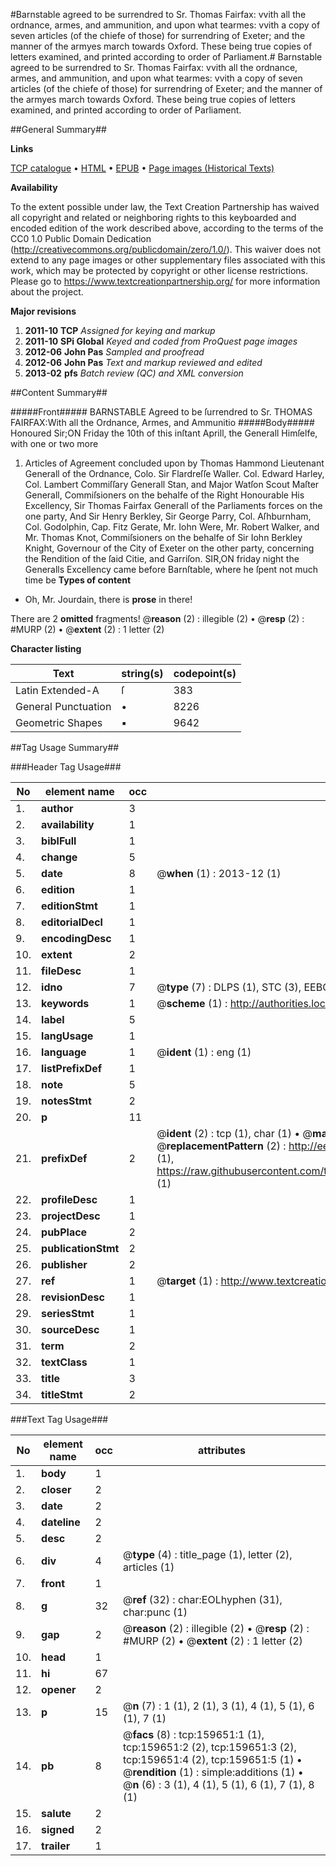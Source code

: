 #Barnstable agreed to be surrendred to Sr. Thomas Fairfax: vvith all the ordnance, armes, and ammunition, and upon what tearmes: vvith a copy of seven articles (of the chiefe of those) for surrendring of Exeter; and the manner of the armyes march towards Oxford. These being true copies of letters examined, and printed according to order of Parliament.#
Barnstable agreed to be surrendred to Sr. Thomas Fairfax: vvith all the ordnance, armes, and ammunition, and upon what tearmes: vvith a copy of seven articles (of the chiefe of those) for surrendring of Exeter; and the manner of the armyes march towards Oxford. These being true copies of letters examined, and printed according to order of Parliament.

##General Summary##

**Links**

[TCP catalogue](http://www.ota.ox.ac.uk/tcp/)  • 
[HTML](http://tei.it.ox.ac.uk/tcp/Texts-HTML/free/A95/A95608.html)  • 
[EPUB](http://tei.it.ox.ac.uk/tcp/Texts-EPUB/free/A95/A95608.epub) • 
[Page images (Historical Texts)](https://historicaltexts.jisc.ac.uk/eebo-99861413e)

**Availability**

To the extent possible under law, the Text Creation Partnership has waived all copyright and related or neighboring rights to this keyboarded and encoded edition of the work described above, according to the terms of the CC0 1.0 Public Domain Dedication (http://creativecommons.org/publicdomain/zero/1.0/). This waiver does not extend to any page images or other supplementary files associated with this work, which may be protected by copyright or other license restrictions. Please go to https://www.textcreationpartnership.org/ for more information about the project.

**Major revisions**

1. __2011-10__ __TCP__ *Assigned for keying and markup*
1. __2011-10__ __SPi Global__ *Keyed and coded from ProQuest page images*
1. __2012-06__ __John Pas__ *Sampled and proofread*
1. __2012-06__ __John Pas__ *Text and markup reviewed and edited*
1. __2013-02__ __pfs__ *Batch review (QC) and XML conversion*

##Content Summary##

#####Front#####
BARNSTABLE Agreed to be ſurrendred to Sr. THOMAS FAIRFAX:With all the Ordnance, Armes, and Ammunitio
#####Body#####
Honoured Sir;ON Friday the 10th of this inſtant Aprill, the Generall Himſelfe, with one or two more 
1. Articles of Agreement concluded upon by Thomas Hammond Lieutenant Generall of the Ordnance, Colo. Sir Flardreſſe Waller. Col. Edward Harley, Col. Lambert Commiſſary Generall Stan, and Major Watſon Scout Maſter Generall, Commiſsioners on the behalfe of the Right Honourable His Excellency, Sir Thomas Fairfax Generall of the Parliaments forces on the one party, And Sir Henry Berkley, Sir George Parry, Col. Aſhburnham, Col. Godolphin, Cap. Fitz Gerate, Mr. Iohn Were, Mr. Robert Walker, and Mr. Thomas Knot, Commiſsioners on the behalfe of Sir Iohn Berkley Knight, Governour of the City of Exeter on the other party, concerning the Rendition of the ſaid Citie, and Garriſon.
SIR,ON friday night the Generalls Excellency came before Barnſtable, where he ſpent not much time be
**Types of content**

  * Oh, Mr. Jourdain, there is **prose** in there!

There are 2 **omitted** fragments! 
 @__reason__ (2) : illegible (2)  •  @__resp__ (2) : #MURP (2)  •  @__extent__ (2) : 1 letter (2)

**Character listing**


|Text|string(s)|codepoint(s)|
|---|---|---|
|Latin Extended-A|ſ|383|
|General Punctuation|•|8226|
|Geometric Shapes|▪|9642|

##Tag Usage Summary##

###Header Tag Usage###

|No|element name|occ|attributes|
|---|---|---|---|
|1.|__author__|3||
|2.|__availability__|1||
|3.|__biblFull__|1||
|4.|__change__|5||
|5.|__date__|8| @__when__ (1) : 2013-12 (1)|
|6.|__edition__|1||
|7.|__editionStmt__|1||
|8.|__editorialDecl__|1||
|9.|__encodingDesc__|1||
|10.|__extent__|2||
|11.|__fileDesc__|1||
|12.|__idno__|7| @__type__ (7) : DLPS (1), STC (3), EEBO-CITATION (1), PROQUEST (1), VID (1)|
|13.|__keywords__|1| @__scheme__ (1) : http://authorities.loc.gov/ (1)|
|14.|__label__|5||
|15.|__langUsage__|1||
|16.|__language__|1| @__ident__ (1) : eng (1)|
|17.|__listPrefixDef__|1||
|18.|__note__|5||
|19.|__notesStmt__|2||
|20.|__p__|11||
|21.|__prefixDef__|2| @__ident__ (2) : tcp (1), char (1)  •  @__matchPattern__ (2) : ([0-9\-]+):([0-9IVX]+) (1), (.+) (1)  •  @__replacementPattern__ (2) : http://eebo.chadwyck.com/downloadtiff?vid=$1&page=$2 (1), https://raw.githubusercontent.com/textcreationpartnership/Texts/master/tcpchars.xml#$1 (1)|
|22.|__profileDesc__|1||
|23.|__projectDesc__|1||
|24.|__pubPlace__|2||
|25.|__publicationStmt__|2||
|26.|__publisher__|2||
|27.|__ref__|1| @__target__ (1) : http://www.textcreationpartnership.org/docs/. (1)|
|28.|__revisionDesc__|1||
|29.|__seriesStmt__|1||
|30.|__sourceDesc__|1||
|31.|__term__|2||
|32.|__textClass__|1||
|33.|__title__|3||
|34.|__titleStmt__|2||


###Text Tag Usage###

|No|element name|occ|attributes|
|---|---|---|---|
|1.|__body__|1||
|2.|__closer__|2||
|3.|__date__|2||
|4.|__dateline__|2||
|5.|__desc__|2||
|6.|__div__|4| @__type__ (4) : title_page (1), letter (2), articles (1)|
|7.|__front__|1||
|8.|__g__|32| @__ref__ (32) : char:EOLhyphen (31), char:punc (1)|
|9.|__gap__|2| @__reason__ (2) : illegible (2)  •  @__resp__ (2) : #MURP (2)  •  @__extent__ (2) : 1 letter (2)|
|10.|__head__|1||
|11.|__hi__|67||
|12.|__opener__|2||
|13.|__p__|15| @__n__ (7) : 1 (1), 2 (1), 3 (1), 4 (1), 5 (1), 6 (1), 7 (1)|
|14.|__pb__|8| @__facs__ (8) : tcp:159651:1 (1), tcp:159651:2 (2), tcp:159651:3 (2), tcp:159651:4 (2), tcp:159651:5 (1)  •  @__rendition__ (1) : simple:additions (1)  •  @__n__ (6) : 3 (1), 4 (1), 5 (1), 6 (1), 7 (1), 8 (1)|
|15.|__salute__|2||
|16.|__signed__|2||
|17.|__trailer__|1||
